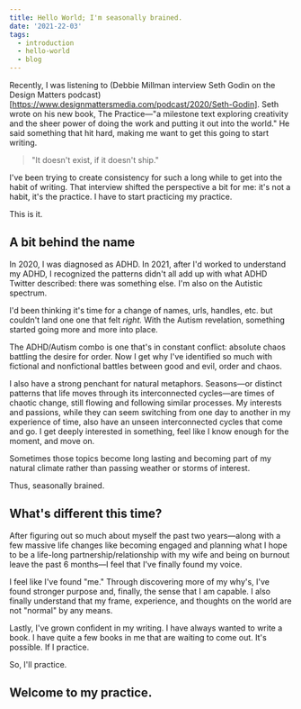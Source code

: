 ```yaml
---
title: Hello World; I'm seasonally brained.
date: '2021-22-03'
tags:
  - introduction
  - hello-world
  - blog
---
```

Recently, I was listening to (Debbie Millman interview Seth Godin on the Design Matters podcast)[https://www.designmattersmedia.com/podcast/2020/Seth-Godin]. Seth wrote on  his new book, The Practice—"a milestone text exploring creativity and the sheer power of doing the work and putting it out into the world." He said something that hit hard, making me want to get this going to start writing.

>"It doesn't exist, if it doesn't ship."

I've been trying to create consistency for such a long while to get into the habit of writing. That interview shifted the perspective a bit for me: it's not a habit, it's the practice. I have to start practicing my practice.

This is it.

## A bit behind the name
In 2020, I was diagnosed as ADHD. In 2021, after I'd worked to understand my ADHD, I recognized the patterns didn't all add up with what ADHD Twitter described: there was something else. I'm also on the Autistic spectrum.

I'd been thinking it's time for a change of names, urls, handles, etc. but couldn't land one one that felt _right._ With the Autism revelation, something started going more and more into place.

The ADHD/Autism combo is one that's in constant conflict: absolute chaos battling the desire for order. Now I get why I've identified so much with fictional and nonfictional battles between good and evil, order and chaos.

I also have a strong penchant for natural metaphors. Seasons—or distinct patterns that life moves through its interconnected cycles—are times of chaotic change,  still flowing and following similar processes. My interests and passions, while they can seem switching from one day to another in my experience of time, also have an unseen interconnected cycles that come and go. I get deeply interested in something, feel like I know enough for the moment, and move on.

Sometimes those topics become long lasting and becoming part of my natural climate rather than passing weather or storms of interest.

Thus, seasonally brained.

## What's different this time?
After figuring out so much about myself the past two years—along with a few massive life changes like becoming engaged and planning what I hope to be a life-long partnership/relationship with my wife and being on burnout leave the past 6 months—I feel that I've finally found my voice.

I feel like I've found "me." Through discovering more of my why's, I've found stronger purpose and, finally, the sense that I am capable. I also finally understand that my frame, experience, and thoughts on the world are not "normal" by any means.

Lastly, I've grown confident in my writing. I have always wanted to write a book. I have quite a few books in me that are waiting to come out. It's possible. If I practice.

So, I'll practice.

## Welcome to my practice.
